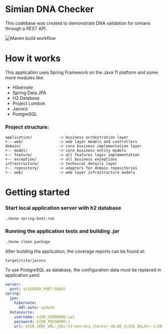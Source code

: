 # Simian DNA Checker

This codebase was created to demonstrate DNA validation for simians through a REST API.

![Maven build workflow](https://github.com/diegocamara/dna-checker/actions/workflows/maven.yml/badge.svg?branch=main)

# How it works

This application uses Spring Framework on the Java 11 platform and some more modules like:

* Hibernate
* Spring Data JPA
* H2 Database
* Project Lombok
* Jacoco
* PostgreSQL

### Project structure:

```
application/            -> business orchestration layer
+-- web/                -> web layer models and controllers
domain/                 -> core business implementation layer
+-- model/              -> core business entity models
+-- feature/            -> all features logic implementation
+-- exception/          -> all business exceptions
infrastructure/         -> technical details layer
+-- repository/         -> adapters for domain repositories
+-- web/                -> web layer infrastructure models
```

# Getting started

### Start local application server with h2 database

```bash
./mvnw spring-boot:run
```

### Running the application tests and building .jar

```bash
./mvnw clean package
```

After building the application, the coverage reports can be found at:

```
target/site/jacoco
```

To use PostgreSQL as database, the configuration data must be replaced in application.yaml:

```yaml
server:
  port: ${SERVER_PORT:8080}
spring:
  jpa:
    hibernate:
      ddl-auto: update
  datasource:
    username: ${DB_USERNAME:sa}
    password: ${DB_PASSWORD:}
    url: ${DB_JDBC_URL:jdbc:h2:mem:dna_checker_db;DB_CLOSE_DELAY=-1;DB_CLOSE_ON_EXIT=FALSE}
```